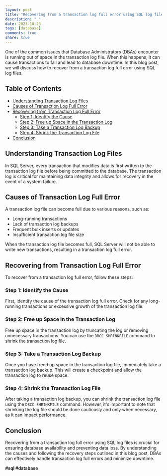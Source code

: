 ```yaml
---
layout: post
title: "Recovering from a transaction log full error using SQL log files"
description: " "
date: 2023-10-23
tags: [database]
comments: true
share: true
---
```


One of the common issues that Database Administrators (DBAs) encounter is running out of space in the transaction log file. When this happens, it can cause transactions to fail and lead to database downtime. In this blog post, we will discuss how to recover from a transaction log full error using SQL log files.

## Table of Contents
- [Understanding Transaction Log Files](#understanding-transaction-log-files)
- [Causes of Transaction Log Full Error](#causes-of-transaction-log-full-error)
- [Recovering from Transaction Log Full Error](#recovering-from-transaction-log-full-error)
   - [Step 1: Identify the Cause](#step-1-identify-the-cause)
   - [Step 2: Free up Space in the Transaction Log](#step-2-free-up-space-in-the-transaction-log)
   - [Step 3: Take a Transaction Log Backup](#step-3-take-a-transaction-log-backup)
   - [Step 4: Shrink the Transaction Log File](#step-4-shrink-the-transaction-log-file)
- [Conclusion](#conclusion)

## Understanding Transaction Log Files

In SQL Server, every transaction that modifies data is first written to the transaction log file before being committed to the database. The transaction log is critical for maintaining data integrity and allows for recovery in the event of a system failure.

## Causes of Transaction Log Full Error

A transaction log file can become full due to various reasons, such as:
- Long-running transactions
- Lack of transaction log backups
- Frequent bulk inserts or updates
- Insufficient transaction log file size

When the transaction log file becomes full, SQL Server will not be able to write new transactions, resulting in a transaction log full error.

## Recovering from Transaction Log Full Error

To recover from a transaction log full error, follow these steps:

### Step 1: Identify the Cause

First, identify the cause of the transaction log full error. Check for any long-running transactions or excessive growth of the transaction log file.

### Step 2: Free up Space in the Transaction Log

Free up space in the transaction log by truncating the log or removing unnecessary transactions. You can use the `DBCC SHRINKFILE` command to shrink the transaction log file.

### Step 3: Take a Transaction Log Backup

Once you have freed up space in the transaction log file, immediately take a transaction log backup. This will create a checkpoint and allow the transaction log to reuse space.

### Step 4: Shrink the Transaction Log File

After taking a transaction log backup, you can shrink the transaction log file using the `DBCC SHRINKFILE` command. However, it's important to note that shrinking the log file should be done cautiously and only when necessary, as it can impact performance.

## Conclusion

Recovering from a transaction log full error using SQL log files is crucial for ensuring database availability and preventing data loss. By understanding the causes and following the recovery steps outlined in this blog post, DBAs can effectively handle transaction log full errors and minimize downtime.

**#sql #database**